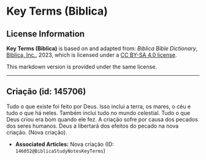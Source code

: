 # Key Terms (Biblica)

## License Information

**Key Terms (Biblica)** is based on and adapted from: _Biblica Bible Dictionary_, [Biblica, Inc.](https://www.biblica.com/), 2023, which is licensed under a [CC BY-SA 4.0 license](https://creativecommons.org/licenses/by-sa/4.0/legalcode.en).

This markdown version is provided under the same license.



--------------------------------

## Criação (id: 145706)

Tudo o que existe foi feito por Deus. Isso inclui a terra, os mares, o céu e tudo o que há neles. Também inclui tudo no mundo celestial. Tudo o que Deus criou era bom quando ele fez. A criação sofre por causa dos pecados dos seres humanos. Deus a libertará dos efeitos do pecado na nova criação. (Nova criação).

* **Associated Articles:** Nova criação (ID: `146052@BiblicaStudyNotesKeyTerms`)

